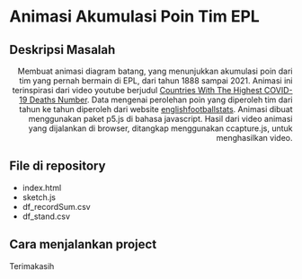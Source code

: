 # Animasi Akumulasi Poin Tim EPL

## Deskripsi Masalah
<div style="text-align: right"> 
Membuat animasi diagram batang, yang menunjukkan akumulasi poin dari tim yang pernah bermain di EPL, dari tahun 1888 sampai 2021. Animasi ini terinspirasi dari video
youtube berjudul <a href="https://www.youtube.com/watch?v=Yeh1FzHHO80">Countries With The Highest COVID-19 Deaths Number</a>. Data mengenai perolehan poin yang diperoleh tim dari tahun ke tahun diperoleh dari website <a href="http://www.englishfootballstats.co.uk/leaguetables.htm">englishfootballstats</a>. Animasi
dibuat menggunakan paket p5.js di bahasa javascript. Hasil dari video animasi yang dijalankan di browser, ditangkap menggunakan ccapture.js, untuk menghasilkan video. 
</div>


## File di repository
* index.html
* sketch.js
* df_recordSum.csv
* df_stand.csv

## Cara menjalankan project


Terimakasih
